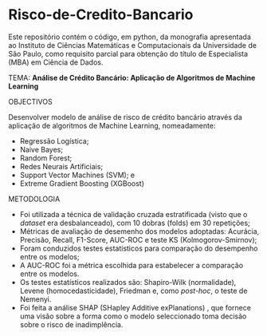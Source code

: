 # Risco-de-Credito-Bancario


Este repositório contém o código, em python,  da monografia apresentada ao Instituto de Ciências Matemáticas e Computacionais da 
Universidade de São Paulo, como requisito parcial para obtenção do título de Especialista (MBA) em Ciência de Dados.


TEMA: **Análise de Crédito Bancário: Aplicação de Algoritmos de Machine Learning**

OBJECTIVOS

Desenvolver modelo de análise de risco de crédito bancário através da aplicação de algoritmos de Machine Learning, nomeadamente: 
- Regressão Logística;
- Naive Bayes;
- Random Forest;
- Redes Neurais Artificiais;
- Support Vector Machines (SVM); e
- Extreme Gradient Boosting (XGBoost)

METODOLOGIA
- Foi utilizada a  técnica de validação cruzada estratificada (visto que o _dataset_ era desbalanceado), com 10 dobras (folds) em 30 repetições;
- Métricas de avaliação de desemenho dos modelos adoptadas: Acurácia, Precisão, Recall, F1-Score, AUC-ROC e teste KS (Kolmogorov-Smirnov);
- Foram conduzidos testes estatísticos para comparação do desempenho entre os modelos;
- A AUC-ROC foi a métrica escolhida para estabelecer a comparação entre os modelos.
- Os testes estatísticos realizados são: Shapiro-Wilk (normalidade), Levene (homocedasticidade), Friedman e, como _post-hoc_, o teste de Nemenyi.
- Foi feita a análise SHAP (SHapley Additive exPlanations) , que fornece uma visão sobre a forma como o modelo seleccionado toma decisão sobre o risco de inadimplência.

